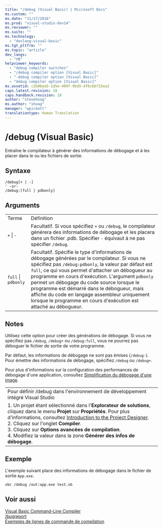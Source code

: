 ```yaml
---
title: "/debug (Visual Basic) | Microsoft Docs"
ms.custom: ""
ms.date: "11/17/2016"
ms.prod: "visual-studio-dev14"
ms.reviewer: ""
ms.suite: ""
ms.technology: 
  - "devlang-visual-basic"
ms.tgt_pltfrm: ""
ms.topic: "article"
dev_langs: 
  - "VB"
helpviewer_keywords: 
  - "debug compiler switches"
  - "/debug compiler option [Visual Basic]"
  - "-debug compiler option [Visual Basic]"
  - "debug compiler option [Visual Basic]"
ms.assetid: c2b0bea5-1d5e-499f-9bd5-4f6c6b715ea2
caps.latest.revision: 18
caps.handback.revision: 18
author: "stevehoag"
ms.author: "shoag"
manager: "wpickett"
translationtype: Human Translation
---
```

# /debug (Visual Basic)
Entraîne le compilateur à générer des informations de débogage et à les placer dans le ou les fichiers de sortie.  
  
## Syntaxe  
  
```  
/debug[+ | -]  
' -or-  
/debug:[full | pdbonly]  
```  
  
## Arguments  
  
|||  
|-|-|  
|Terme|Définition|  
|`+`  &#124; `-`|Facultatif.  Si vous spécifiez `+` ou `/debug`, le compilateur générera des informations de débogage et les placera dans un fichier .pdb.  Spécifier `-` équivaut à ne pas spécifier `/debug`.|  
|`full`  &#124; `pdbonly`|Facultatif.  Spécifie le type d'informations de débogage générées par le compilateur.  Si vous ne spécifiez pas `/debug:pdbonly`, la valeur par défaut est `full`, ce qui vous permet d'attacher un débogueur au programme en cours d'exécution.  L'argument `pdbonly` permet un débogage du code source lorsque le programme est démarré dans le débogueur, mais affiche du code en langage assembleur uniquement lorsque le programme en cours d'exécution est attaché au débogueur.|  
  
## Notes  
 Utilisez cette option pour créer des générations de débogage.  Si vous ne spécifiez pas `/debug`, `/debug+` ou `/debug:full`, vous ne pourrez pas déboguer le fichier de sortie de votre programme.  
  
 Par défaut, les informations de débogage ne sont pas émises \(`/debug-`\).  Pour émettre des informations de débogage, spécifiez `/debug` ou `/debug+`.  
  
 Pour plus d'informations sur la configuration des performances de débogage d'une application, consultez [Simplification du débogage d'une image](../Topic/Making%20an%20Image%20Easier%20to%20Debug.md).  
  
||  
|-|  
|Pour définir \/debug dans l'environnement de développement intégré Visual Studio|  
|1.  Un projet étant sélectionné dans l'**Explorateur de solutions**, cliquez dans le menu **Projet** sur **Propriétés**.  Pour plus d'informations, consultez [Introduction to the Project Designer](http://msdn.microsoft.com/fr-fr/898dd854-c98d-430c-ba1b-a913ce3c73d7).<br />2.  Cliquez sur l'onglet **Compiler**.<br />3.  Cliquez sur **Options avancées de compilation**.<br />4.  Modifiez la valeur dans la zone **Générer des infos de débogage**.|  
  
## Exemple  
 L'exemple suivant place des informations de débogage dans le fichier de sortie `App.exe`.  
  
```  
vbc /debug /out:app.exe test.vb  
```  
  
## Voir aussi  
 [Visual Basic Command\-Line Compiler](../../../visual-basic/reference/command-line-compiler/index.md)   
 [\/bugreport](../../../visual-basic/reference/command-line-compiler/bugreport.md)   
 [Exemples de lignes de commande de compilation](../../../visual-basic/reference/command-line-compiler/sample-compilation-command-lines.md)